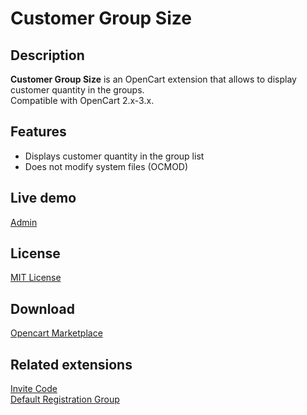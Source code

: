 # Customer Group Size

## Description
**Customer Group Size** is an OpenCart extension that allows to display customer quantity in the groups.  
Compatible with OpenCart 2.x-3.x.

## Features
* Displays customer quantity in the group list
* Does not modify system files (OCMOD)

## Live demo
[Admin](http://ocmod.freevar.com/oc3020/a/admin/index.php?route=customer/customer_group)

## License
[MIT License](https://raw.githubusercontent.com/ocmod-space/ocmod-customer-group-size/main/LICENSE.txt)

## Download
[Opencart Marketplace](https://www.opencart.com/index.php?route=marketplace/extension/info&extension_id=42642)

## Related extensions
[Invite Code](https://www.opencart.com/index.php?route=marketplace/extension/info&extension_id=42632)  
[Default Registration Group](https://www.opencart.com/index.php?route=marketplace/extension/info&extension_id=42480)
